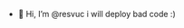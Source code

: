 - 👋 Hi, I’m @resvuc
i will deploy bad code :)

<!---
resvuc/resvuc is a ✨ special ✨ repository because its `README.md` (this file) appears on your GitHub profile.
You can click the Preview link to take a look at your changes.
--->
